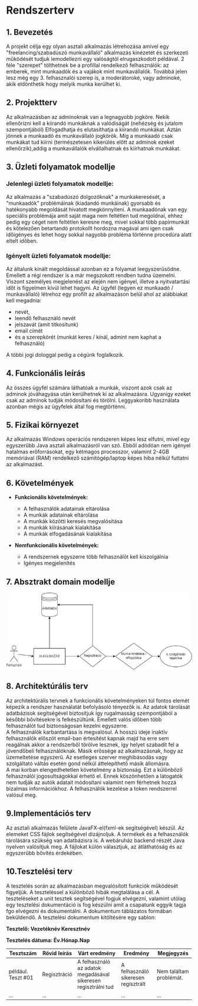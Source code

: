 # Rendszerterv

## 1. Bevezetés
A projekt célja egy olyan asztali alkalmazás létrehozása amivel egy "freelancing/szabadúszó munkavállaló" alkalmazás
kinézetét és szerkezeti működését tudjuk lemodellezni egy valóságtól elrugaszkodott példával.
2 féle "szerepet" tölthetnek be a profillal rendelkező felhasználók: az emberek, mint munkaadók és a
vajákok mint munkavállalók. Továbbá jelen lesz még egy 3. felhasznalói szerep is, a moderátoroké, vagy adminoké,
akik eldönthetik hogy melyik munka kerülhet ki.

## 2. Projektterv
Az alkalmazásban az adminoknak van a legnagyobb jogköre. Nekik ellenőrizni kell a kiírandó munkáknak a valódiságát (nehézség és jutalom szempontjából)
Elfogadhatja és elutasíthatja a kiírandó munkákat. Aztán jönnek a munkaadó és munkavállaló jogkörök. Míg a munkaadó csak munkákat tud kiírni (természetesen kikerülés előtt az adminok ezeket ellenőrzik),addig a munkavállalók elvállalhatnak és kiírhatnak munkákat.

## 3. Üzleti folyamatok modellje
### Jelenlegi üzleti folyamatok modellje:
Az alkalmazás a "szabadúszó dolgozóknak" a munkakeresését, a "munkaadók" problémáinak (kiadandó munkáinak) gyorsabb és hatékonyabb megoldását hivatott megkönnyíteni. A munkaadónak van egy speciális problémája amit saját maga nem feltétlen tud megoldnai, ehhez pedig egy céget nem feltétlen keresne meg, mivel sokkal több papírmunkát és kötelezően betartandó protokollt hordozna magával ami igen csak időigényes és lehet hogy sokkal nagyobb probléma történne procedúra alatt eltelt időben.

### Igényelt üzleti folyamatok modellje:
Az általunk kínált megoldással azonban ez a folyamat leegyszerűsödne. Emellett a régi rendszer is a már megszokott rendben tudna üzemelni. Viszont személyes megjelenést az elején nem igényel, illetve a nyitvatartási időt is figyelmen kívül lehet hagyni. Az ügyfél (legyen ez munkaadó / munkavállaló) létrehoz egy profilt az alkalmazáson belül ahol az alábbiakat kell megadnia:
- nevét,
- leendő felhasználó nevét
- jelszavát (amit titkosítunk)
- email címét
- és a szerepkörét (munkát keres / kínál, admint nem kaphat a felhasználó)
<p>A többi jogi dologgal pedig a cégünk foglalkozik.</p>

## 4. Funkcionális leírás
Az összes ügyfél számára láthatóak a munkák, viszont azok csak az adminok jóváhagyása után kerülhetnek ki az alkalmazásra. Ugyanígy ezeket csak az adminok tudják módosítani és törölni.
Leggyakoribb használata azonban mégis az ügyfelek által fog megtörténni.

## 5. Fizikai környezet
Az alkalmazás Windows operációs rendszeren képes lesz elfutni, mivel egy egyszerűbb Java asztali alkalmazásról van szó. Ebből adódóan nem igényel hatalmas erőforrásokat, egy kétmagos processzor, valamint 2-4GB memóriával (RAM) rendelkező számitógép/laptop képes hiba nélkül futtatni az alkalmazást.

## 6. Követelmények

   * **Funkcionális követelmények:**

       - A felhasználók adatainak eltárolása
       - A munkák adatainak eltárolása
       - A munkák közötti keresés megvalósítása
       - A munkák kiírásának kialakítása
       - A munkák elfogadásának kialakítása

   * **Nemfunkcionális követelmények:**

       - A rendszernek egyszerre több felhasználót kell kiszolgálnia
       - Igényes megjelenítés

## 7. Absztrakt domain modellje
![AbsztraktDomainModell](imgs/abstract.png)

## 8. Architektúrális terv
Az architektúrális tervnek a funkcionális követelményeken túl fontos elemét képezik a rendszer használatát befolyásoló tényezők is. Az adatok tárolását adatbázisok segítségével biztosítjuk így rugalmasság szempontjából a későbbi bővítésekre is felkészültünk. Emellett valós időben több felhasználót tud biztonságosan kezelni egyszerre.</br>
A felhasználók karbantartása is megvalósul. A hosszú ideje inaktív felhasználók előszöt email-ban értesítést kapnak majd ha erre sem reagálnak akkor a rendszerből törölve lesznek, így helyet szabadít fel a jövendőbeli felhasználóknak.
Másik erőssége az alkalmazásnak, hogy az üzemeltetése egyszerű. Az esetleges szerver meghibásodás vagy szolgáltató váltás esetén gond nélkül áttelepíthető másik állomásra.</br>
A mai korban elengedhetetlen követelmény a biztonság. Ezt a különböző felhasználói jogosultságokkal érhető el. Ennek köszönhetően a látogatók nem tudják az autók adatait módosítani valamint nem férhetnek hozzá bizalmas információkhoz. A felhasználók kezelése a token rendszerrel valósul meg.

## 9.Implementációs terv
Az asztali alkalmazás felülete JavaFX-el(fxml-ek segítségével) készül. Az elemeket CSS fájlok segítségével dizájnoljuk. A termékek és a felhasználók tárolására szükség van adatbázisra is. A webáruház backend részét Java nyelven valósítjuk meg. A fájlokat külön választjuk, az átláthatóság és az egyszerűbb bővítés érdekében.

## 10.Tesztelési terv
A tesztelés során az alkalmazásban megvalósított funkciók működését figyeljük. A teszteléssel a különböző hibák megtalálása a cél.
 A teszteléseket a unit tesztek segítségével fogjuk elvégezni, valamint utólag
 egy tesztelési dokumentáció is fog készülni amit a csapatunk eggyik tagja fgo elvégezni és dokumentálni.
 A dokumentum táblázatos formában beküldendő.
 A tesztelési dokumentum kitöltésére egy sablon:

 **Tesztelő: Vezetéknév Keresztnév**

 **Tesztelés dátuma: Év.Hónap.Nap**

 Tesztszám | Rövid leírás | Várt eredmény | Eredmény | Megjegyzés
 ----------|--------------|---------------|----------|-----------
 például. Teszt #01 | Regisztráció | A felhasználó az adatok megadásával sikeresen regisztrálni tud  | A felhasználó sikeresen regisztrált | Nem találtam problémát.
 ... | ... | ... | ... | ...
